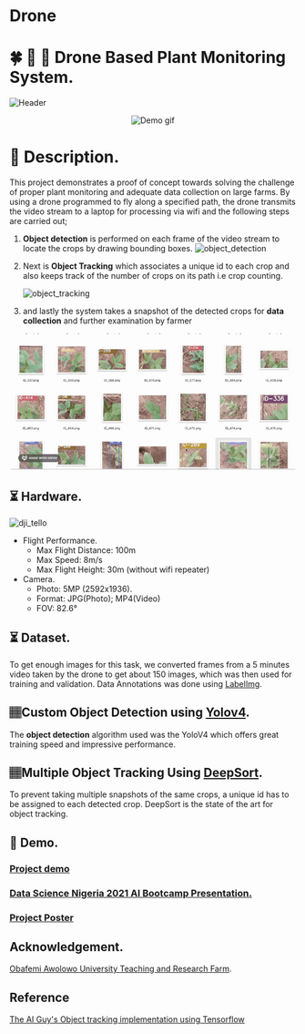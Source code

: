 # Drone
# :four_leaf_clover: :herb: :seedling: Drone Based Plant Monitoring System.

![Header](images/header_github.png)

<p align="center">
<img src="https://github.com/Paulooh007/project_gifs/blob/main/2021-11-23%2015.23.29.gif" alt="Demo gif" title="Demo gif" width="500"/>
</p>

# :memo: Description.

This project demonstrates a proof of concept towards solving the challenge of proper plant monitoring and adequate data collection on large farms. By using a drone programmed to fly along a specified path, the drone transmits the video stream to a laptop for processing via wifi and the following steps are carried out;

1. **Object detection** is performed on each frame of the video stream to locate the crops by drawing bounding boxes.
   ![object_detection](images/detection.png)
2. Next is **Object Tracking** which associates a unique id to each crop and also keeps track of the number of crops on its path i.e crop counting.

   ![object_tracking](images/tracking_.png)

3. and lastly the system takes a snapshot of the detected crops for **data collection** and further examination by farmer

<p align="center">
<img src="https://github.com/Paulooh007/project_gifs/blob/main/2021-11-23%2015.20.07.gif" alt="Saved images gif" title="Saved images gif" width="500"/>
</p>

## ⏳ Hardware.

![dji_tello](images/tello.jpeg)

- Flight Performance.
  - Max Flight Distance: 100m
  - Max Speed: 8m/s
  - Max Flight Height: 30m (without wifi repeater)
- Camera.
  - Photo: 5MP (2592x1936).
  - Format: JPG(Photo); MP4(Video)
  - FOV: 82.6°

## ⏳ Dataset.

To get enough images for this task, we converted frames from a 5 minutes video taken by the drone to get about 150 images, which was then used for training and validation.
Data Annotations was done using [LabelImg](https://github.com/tzutalin/labelImg).

## 🏽‍Custom Object Detection using [Yolov4](https://github.com/pjreddie/darknet).

The **object detection** algorithm used was the YoloV4 which offers great training speed and impressive performance.

## 🏽‍Multiple Object Tracking Using [DeepSort](https://github.com/nwojke/deep_sort).

To prevent taking multiple snapshots of the same crops, a unique id has to be assigned to each detected crop. DeepSort is the state of the art for object tracking.

## 🎯 Demo.

### [Project demo](https://bit.ly/Drones4Agric)

### [Data Science Nigeria 2021 AI Bootcamp Presentation.](https://drive.google.com/file/d/1x_QFG-_qpbM4aCPcIAdWFcYr-lNvqhTl/view?usp=sharing)

### [Project Poster](https://drive.google.com/file/d/1Zb3YCvJXl1IfLaVn2SoqAkwsr5w6lHr7/view?usp=sharing)

## Acknowledgement.

[Obafemi Awolowo University Teaching and Research Farm](https://oaufarms.com/).

## Reference

[The AI Guy's Object tracking implementation using Tensorflow](https://github.com/theAIGuysCode/yolov4-deepsort)
